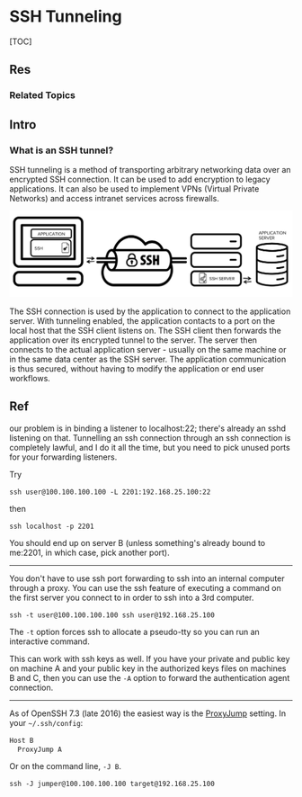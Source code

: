 # SSH Tunneling

[TOC]



## Res
### Related Topics



## Intro
### What is an SSH tunnel?
SSH tunneling is a method of transporting arbitrary networking data over an encrypted SSH connection. It can be used to add encryption to legacy applications. It can also be used to implement VPNs (Virtual Private Networks) and access intranet services across firewalls.

![Securing applications with ssh tunneling / port forwarding](../../../../../../../../Assets/Pics/Securing_applications_with_ssh_tunneling___port_forwarding-2.png)


The SSH connection is used by the application to connect to the application server. With tunneling enabled, the application contacts to a port on the local host that the SSH client listens on. The SSH client then forwards the application over its encrypted tunnel to the server. The server then connects to the actual application server - usually on the same machine or in the same data center as the SSH server. The application communication is thus secured, without having to modify the application or end user workflows.



## Ref
[👍 Forward SSH through SSH tunnel | StackExchange]: https://serverfault.com/q/341190

our problem is in binding a listener to localhost:22; there's already an sshd listening on that. Tunnelling an ssh connection through an ssh connection is completely lawful, and I do it all the time, but you need to pick unused ports for your forwarding listeners.

Try
```shell
ssh user@100.100.100.100 -L 2201:192.168.25.100:22
```

then
``` shell
ssh localhost -p 2201
```

You should end up on server B (unless something's already bound to me:2201, in which case, pick another port).

----
You don't have to use ssh port forwarding to ssh into an internal computer through a proxy. You can use the ssh feature of executing a command on the first server you connect to in order to ssh into a 3rd computer.
``` shell
ssh -t user@100.100.100.100 ssh user@192.168.25.100
```

The `-t` option forces ssh to allocate a pseudo-tty so you can run an interactive command.

This can work with ssh keys as well. If you have your private and public key on machine A and your public key in the authorized keys files on machines B and C, then you can use the `-A` option to forward the authentication agent connection.

---
As of OpenSSH 7.3 (late 2016) the easiest way is the [ProxyJump](https://en.wikibooks.org/wiki/OpenSSH/Cookbook/Proxies_and_Jump_Hosts#Passing_Through_One_or_More_Gateways_Using_ProxyJump) setting. In your `~/.ssh/config`:
```
Host B
  ProxyJump A
```

Or on the command line, `-J B`.
```shell
ssh -J jumper@100.100.100.100 target@192.168.25.100
```
